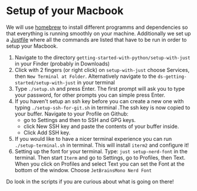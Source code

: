 # Setup of your Macbook 

We will use [homebrew](https://brew.sh/index_de) to install different programms and dependencies so that everything is running smoothly on your machine. Additionally we set up a [Justfile](https://github.com/casey/just) where all the commands are listed that have to be run in order to setup your Macbook.


1. Navigate to the directory `getting-started-with-python/setup-with-just` in your Finder (probably in Downloads)
2. Click with 2 fingers (or right click) on `setup-with-just` choose Services, then `New Terminal at Folder`. Alternatively navigate to the `ds-getting-started/setup-with-just` in your terminal
3. Type `./setup.sh` and press Enter. The first prompt will ask you to type your password, for other prompts you can simple press Enter.
4. If you haven't setup an ssh key before you can create a new one with typing `./setup-ssh-for-git.sh` in terminal .The ssh key is now copied to your buffer. Navigate to your Profile on Github: 
    - go to Settings and then to SSH and GPG keys. 
    - click New SSH key and paste the contents of your buffer inside. 
    - Click Add SSH key.
5. If you would like to have a nicer terminal experience you can run `./setup-terminal.sh` in terminal. This will install `iterm2` and configure it!
6. Setting up the font for your terminal. Type: `just setup-nerd-font` in the terminal. Then start `Iterm` and go to Settings, go to Profiles, then Text. When you click on Profiles and select Text you can set the Font at the bottom of the window. Choose `JetBrainsMono Nerd Font`


Do look in the scripts if you are curious about what is going on there!
